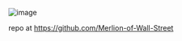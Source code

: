 ![image](https://github.com/ngminteck/Portfolio-Optimization/Portfolio-Optimization/blob/main/overall%20flow.png)

repo at https://github.com/Merlion-of-Wall-Street
